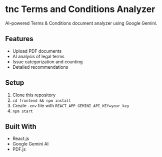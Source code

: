 # tnc Terms and Conditions Analyzer

AI-powered Terms & Conditions document analyzer using Google Gemini.

## Features
- Upload PDF documents
- AI analysis of legal terms
- Issue categorization and counting
- Detailed recommendations

## Setup
1. Clone this repository
2. `cd frontend && npm install`
3. Create `.env` file with `REACT_APP_GEMINI_API_KEY=your_key`
4. `npm start`

## Built With
- React.js
- Google Gemini AI
- PDF.js